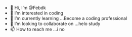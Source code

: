 - 👋 Hi, I’m @Febdk
- 👀 I’m interested in coding
- 🌱 I’m currently learning ...Become a coding professional
- 💞️ I’m looking to collaborate on ...helo study
- 📫 How to reach me ...i no

<!---
Febdk/Febdk is a ✨ special ✨ repository because its `README.md` (this file) appears on your GitHub profile.
You can click the Preview link to take a look at your changes.
--->
